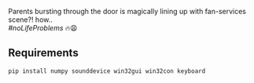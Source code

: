 Parents bursting through the door is magically lining up with fan-services scene?! how..  
*#noLifeProblems* 🔥😩

## Requirements

```
pip install numpy sounddevice win32gui win32con keyboard
```
